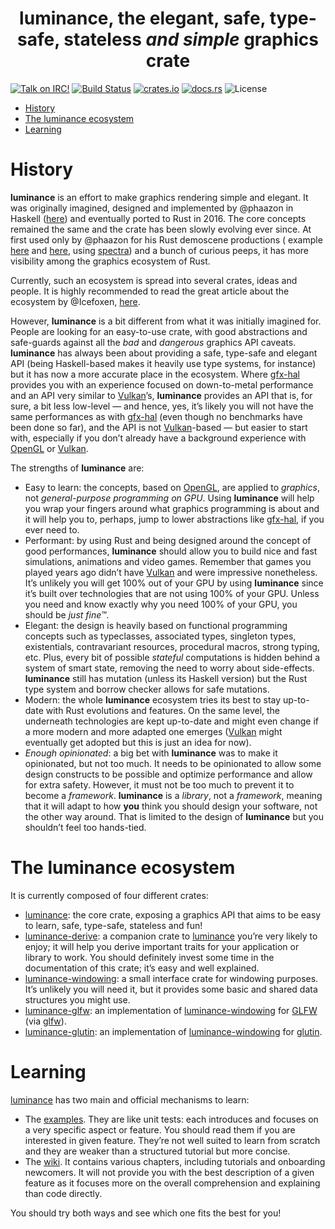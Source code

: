 <h1 align=center>
  <b>luminance</b>, the elegant, safe, type-safe, stateless <i>and simple</i> graphics crate
</h1>

[![Talk on IRC!](https://img.shields.io/badge/chat-%23luminance%40irc.freenode.net-blueviolet)](https://webchat.freenode.net)
[![Build Status](https://travis-ci.org/phaazon/luminance-rs.svg?branch=master)](https://travis-ci.org/phaazon/luminance-rs)
[![crates.io](https://img.shields.io/crates/v/luminance.svg)](https://crates.io/crates/luminance)
[![docs.rs](https://docs.rs/luminance/badge.svg)](https://docs.rs/luminance/)
![License](https://img.shields.io/badge/license-BSD3-blue.svg?style=flat)


<!-- vim-markdown-toc GFM -->

* [History](#history)
* [The luminance ecosystem](#the-luminance-ecosystem)
* [Learning](#learning)

<!-- vim-markdown-toc -->

# History

**luminance** is an effort to make graphics rendering simple and elegant. It was originally imagined,
designed and implemented by @phaazon in Haskell ([here](https://hackage.haskell.org/package/luminance))
and eventually ported to Rust in 2016. The core concepts remained the same and the crate has been
slowly evolving ever since. At first used only by @phaazon for his Rust demoscene productions (
example [here](https://github.com/phaazon/celeri-remoulade) and
[here](https://github.com/phaazon/outline-2017-invitro), using
[spectra](https://crates.io/crates/spectra)) and a bunch of curious peeps, it has more visibility
among the graphics ecosystem of Rust.

Currently, such an ecosystem is spread into several crates, ideas and people. It is highly
recommended to read the great article about the ecosystem by @Icefoxen, [here](https://wiki.alopex.li/AGuideToRustGraphicsLibraries2019).

However, **luminance** is a bit different from what it was initially imagined for. People are
looking for an easy-to-use crate, with good abstractions and safe-guards against all the _bad_ and
_dangerous_ graphics API caveats. **luminance** has always been about providing a safe, type-safe
and elegant API (being Haskell-based makes it heavily use type systems, for instance) but it has
now a more accurate place in the ecosystem. Where [gfx-hal] provides you with an experience focused
on down-to-metal performance and an API very similar to [Vulkan]’s, **luminance** provides an API
that is, for sure, a bit less low-level — and hence, yes, it’s likely you will not have the same
performances as with [gfx-hal] (even though no benchmarks have been done so far), and the API is not
[Vulkan]-based — but easier to start with, especially if you don’t already have a background
experience with [OpenGL] or [Vulkan].

The strengths of **luminance** are:

  - Easy to learn: the concepts, based on [OpenGL], are applied to _graphics_, not _general-purpose
    programming on GPU_. Using **luminance** will help you wrap your fingers around what graphics
		programming is about and it will help you to, perhaps, jump to lower abstractions like
		[gfx-hal], if you ever need to.
  - Performant: by using Rust and being designed around the concept of good performances,
    **luminance** should allow you to build nice and fast simulations, animations and video games.
    Remember that games you played years ago didn’t have [Vulkan] and were impressive nonetheless.
		It’s unlikely you will get 100% out of your GPU by using **luminance** since it’s built over
		technologies that are not using 100% of your GPU. Unless you need and know exactly why you need
		100% of your GPU, you should be _just fine™_.
  - Elegant: the design is heavily based on functional programming concepts such as typeclasses,
		associated types, singleton types, existentials, contravariant resources, procedural macros,
		strong typing, etc. Plus, every bit of possible _stateful_ computations is hidden behind a
    system of smart state, removing the need to worry about side-effects. **luminance** still has
    mutation (unless its Haskell version) but the Rust type system and borrow checker allows for
    safe mutations.
  - Modern: the whole **luminance** ecosystem tries its best to stay up-to-date with Rust evolutions
    and features. On the same level, the underneath technologies are kept up-to-date and might even
    change if a more modern and more adapted one emerges ([Vulkan] might eventually get adopted but
    this is just an idea for now).
  - _Enough opinionated_: a big bet with **luminance** was to make it opinionated, but not too much.
    It needs to be opinionated to allow some design constructs to be possible and optimize
    performance and allow for extra safety. However, it must not be too much to prevent it to become
    a _framework_. **luminance** is a _library_, not a _framework_, meaning that it will adapt to
   	how **you** think you should design your software, not the other way around. That is limited to
    the design of **luminance** but you shouldn’t feel too hands-tied.

# The luminance ecosystem

It is currently composed of four different crates:

  - [luminance]: the core crate, exposing a graphics API that aims to be easy to learn, safe,
    type-safe, stateless and fun!
  - [luminance-derive]: a companion crate to [luminance] you’re very likely to enjoy; it will help
    you derive important traits for your application or library to work. You should definitely
    invest some time in the documentation of this crate; it’s easy and well explained.
  - [luminance-windowing]: a small interface crate for windowing purposes. It’s unlikely you will
    need it, but it provides some basic and shared data structures you might use.
  - [luminance-glfw]: an implementation of [luminance-windowing] for [GLFW](https://www.glfw.org)
    (via [glfw](https://crates.io/crates/glfw)).
  - [luminance-glutin]: an implementation of [luminance-windowing] for [glutin].

# Learning

[luminance] has two main and official mechanisms to learn:

  - The [examples](luminance/examples/README.md). They are like unit tests: each introduces and
    focuses on a very specific aspect or feature. You should read them if you are interested in
    given feature. They’re not well suited to learn from scratch and they are weaker than a
    structured tutorial but more concise.
  - The [wiki](https://github.com/phaazon/luminance-rs/wiki). It contains various chapters,
    including tutorials and onboarding newcomers. It will not provide you with the best description
    of a given feature as it focuses more on the overall comprehension and explaining than code
    directly.

You should try both ways and see which one fits the best for you!

[luminance]: ./luminance
[luminance-derive]: ./luminance-derive
[luminance-windowing]: ./luminance-windowing
[luminance-glfw]: ./luminance-glfw
[luminance-glutin]: ./luminance-glutin
[glutin]: https://crates.io/crates/glutin
[gfx-hal]: https://crates.io/crates/gfx-hal
[Vulkan]: https://www.khronos.org/vulkan
[Opengl]: https://www.khronos.org/opengl
